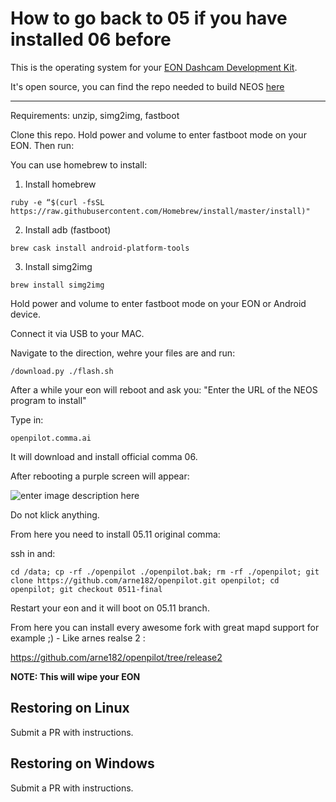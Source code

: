How to go back to 05 if you have installed 06 before
======

This is the operating system for your [EON Dashcam Development Kit](https://shop.comma.ai/products/eon-dashcam-devkit).

It's open source, you can find the repo needed to build NEOS [here](https://github.com/commaai/eon-neos-builder)


------

Requirements: unzip, simg2img, fastboot

Clone this repo. Hold power and volume to enter fastboot mode on your EON. Then run:

You can use homebrew to install: 

1. Install homebrew

```
ruby -e “$(curl -fsSL https://raw.githubusercontent.com/Homebrew/install/master/install)"
```
2. Install adb (fastboot)

```
brew cask install android-platform-tools
```

3. Install simg2img
```
brew install simg2img
```

Hold power and volume to enter fastboot mode on your EON or Android device. 

Connect it via USB to your MAC.

Navigate to the direction, wehre your files are and run:

```
/download.py ./flash.sh
```

After a while your eon will reboot and ask you: "Enter the URL of the NEOS program to install"

Type in:

```
openpilot.comma.ai
```

It will download and install official comma 06. 

After rebooting a purple screen will appear: 

![enter image description here](https://cdn.discordapp.com/attachments/555026950067060736/597766347031838723/image0.jpg)


Do not klick anything. 

From here you need to install 05.11 original comma:

ssh in and: 

```
cd /data; cp -rf ./openpilot ./openpilot.bak; rm -rf ./openpilot; git clone https://github.com/arne182/openpilot.git openpilot; cd openpilot; git checkout 0511-final
```

Restart your eon and it will boot on 05.11 branch. 

From here you can install every awesome fork with great mapd support for example ;) - Like arnes realse 2 :

https://github.com/arne182/openpilot/tree/release2



<b>NOTE: This will wipe your EON</b>



Restoring on Linux
------
Submit a PR with instructions.

Restoring on Windows
------
Submit a PR with instructions.

